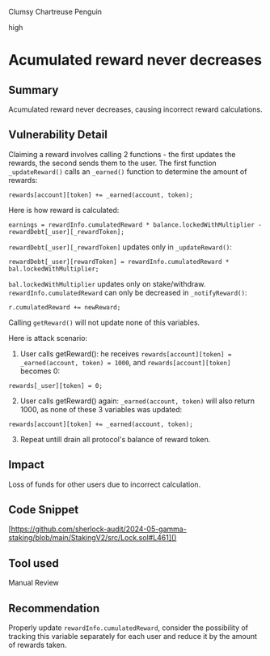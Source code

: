 Clumsy Chartreuse Penguin

high

# Acumulated reward never decreases

## Summary
Acumulated reward never decreases, causing incorrect reward calculations.
## Vulnerability Detail
Claiming a reward involves calling 2 functions - the first updates the rewards, the second sends them to the user. The first function `_updateReward()` calls an `_earned()` function to determine the amount of rewards:
```solidity
rewards[account][token] += _earned(account, token);
```
Here is how reward is calculated:
```solidity
earnings = rewardInfo.cumulatedReward * balance.lockedWithMultiplier - rewardDebt[_user][_rewardToken];
```

`rewardDebt[_user][_rewardToken]` updates only in `_updateReward()`: 
```solidity
rewardDebt[_user][rewardToken] = rewardInfo.cumulatedReward * bal.lockedWithMultiplier;
```
`bal.lockedWithMultiplier` updates only on stake/withdraw.
`rewardInfo.cumulatedReward` can only be decreased in `_notifyReward()`:
```solidity
r.cumulatedReward += newReward;
```
Calling `getReward()` will not update none of this variables.

Here is attack scenario:
1. User calls getReward(): he receives `rewards[account][token] = _earned(account, token) = 1000`, and `rewards[account][token]` becomes 0:
```solidity
rewards[_user][token] = 0;
```
2. User calls getReward() again: `_earned(account, token)` will also return 1000, as none of these 3 variables was updated:
```solidity
rewards[account][token] += _earned(account, token);
```
3. Repeat untill drain all protocol's balance of reward token.
## Impact
Loss of funds for other users due to incorrect calculation.
## Code Snippet
[https://github.com/sherlock-audit/2024-05-gamma-staking/blob/main/StakingV2/src/Lock.sol#L461]()
## Tool used

Manual Review

## Recommendation
Properly update `rewardInfo.cumulatedReward`, consider the possibility of tracking this variable separately for each user and reduce it by the amount of rewards taken.